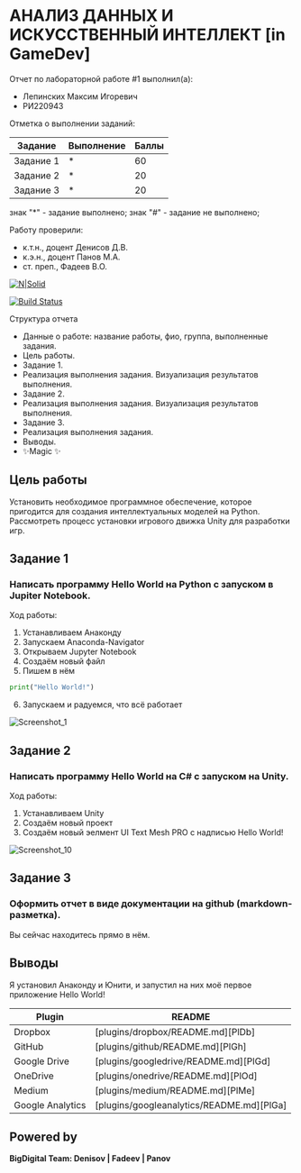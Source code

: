 # АНАЛИЗ ДАННЫХ И ИСКУССТВЕННЫЙ ИНТЕЛЛЕКТ [in GameDev]
Отчет по лабораторной работе #1 выполнил(а):
- Лепинских Максим Игоревич
- РИ220943

Отметка о выполнении заданий:

| Задание | Выполнение | Баллы |
| ------ | ------ | ------ |
| Задание 1 | * | 60 |
| Задание 2 | * | 20 |
| Задание 3 | * | 20 |

знак "*" - задание выполнено; знак "#" - задание не выполнено;

Работу проверили:
- к.т.н., доцент Денисов Д.В.
- к.э.н., доцент Панов М.А.
- ст. преп., Фадеев В.О.

[![N|Solid](https://cldup.com/dTxpPi9lDf.thumb.png)](https://nodesource.com/products/nsolid)

[![Build Status](https://travis-ci.org/joemccann/dillinger.svg?branch=master)](https://travis-ci.org/joemccann/dillinger)

Структура отчета

- Данные о работе: название работы, фио, группа, выполненные задания.
- Цель работы.
- Задание 1.
- Реализация выполнения задания. Визуализация результатов выполнения.
- Задание 2.
- Реализация выполнения задания. Визуализация результатов выполнения.
- Задание 3.
- Реализация выполнения задания.
- Выводы.
- ✨Magic ✨

## Цель работы
Установить необходимое программное обеспечение, которое пригодится для создания интеллектуальных моделей на Python. Рассмотреть процесс установки игрового движка Unity для разработки игр.

## Задание 1
### Написать программу Hello World на Python с запуском в Jupiter Notebook.

Ход работы:
1. Устанавливаем Анаконду
2. Запускаем Anaconda-Navigator
3. Открываем Jupyter Notebook
4. Создаём новый файл
5. Пишем в нём
```py
print("Hello World!")
```
6. Запускаем и радуемся, что всё работает

![Screenshot_1](https://github.com/MAXBAF1/DA-in-GameDev-lab1/assets/63009846/aafa8669-54a4-44ab-88c3-51ee8d752a56)

## Задание 2
### Написать программу Hello World на C# с запуском на Unity. 

Ход работы:
1. Устанавливаем Unity
2. Создаём новый проект
3. Создаём новый эелмент UI Text Mesh PRO с надписью Hello World!

![Screenshot_10](https://github.com/MAXBAF1/DA-in-GameDev-lab1/assets/63009846/9bb1ae1f-fe0d-420b-aef8-45af1b8939fb)

## Задание 3
### Оформить отчет в виде документации на github (markdown-разметка).

Вы сейчас находитесь прямо в нём.

## Выводы

Я установил Анаконду и Юнити, и запустил на них моё первое приложение Hello World!

| Plugin | README |
| ------ | ------ |
| Dropbox | [plugins/dropbox/README.md][PlDb] |
| GitHub | [plugins/github/README.md][PlGh] |
| Google Drive | [plugins/googledrive/README.md][PlGd] |
| OneDrive | [plugins/onedrive/README.md][PlOd] |
| Medium | [plugins/medium/README.md][PlMe] |
| Google Analytics | [plugins/googleanalytics/README.md][PlGa] |

## Powered by

**BigDigital Team: Denisov | Fadeev | Panov**
